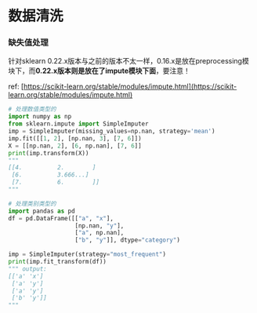 # 数据清洗

### 缺失值处理

针对sklearn 0.22.x版本与之前的版本不太一样，0.16.x是放在preprocessing模块下，而**0.22.x版本则是放在了impute模块下面**，要注意！

ref: [https://scikit-learn.org/stable/modules/impute.html](https://scikit-learn.org/stable/modules/impute.html)

```python
# 处理数值类型的
import numpy as np
from sklearn.impute import SimpleImputer
imp = SimpleImputer(missing_values=np.nan, strategy='mean')
imp.fit([[1, 2], [np.nan, 3], [7, 6]])
X = [[np.nan, 2], [6, np.nan], [7, 6]]
print(imp.transform(X))
"""
[[4.          2.        ]
 [6.          3.666...]
 [7.          6.        ]]
"""
```

```python
# 处理类别类型的
import pandas as pd
df = pd.DataFrame([["a", "x"],
                   [np.nan, "y"],
                   ["a", np.nan],
                   ["b", "y"]], dtype="category")

imp = SimpleImputer(strategy="most_frequent")
print(imp.fit_transform(df))
""" output:
[['a' 'x']
 ['a' 'y']
 ['a' 'y']
 ['b' 'y']]
"""
```





